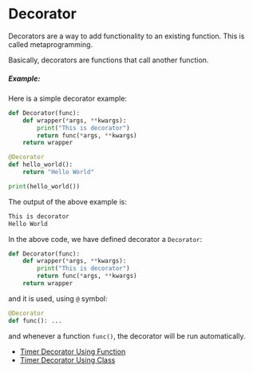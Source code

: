 # Decorator

Decorators are a way to add functionality to an existing function. This is called metaprogramming.

Basically, decorators are functions that call another function.

##### Example:

Here is a simple decorator example:

```py
def Decorator(func):
    def wrapper(*args, **kwargs):
        print("This is decorator")
        return func(*args, **kwargs)
    return wrapper

@Decorator
def hello_world():
    return "Hello World"

print(hello_world())
```

The output of the above example is:

```bash
This is decorator
Hello World
```


In the above code, we have defined decorator a `Decorator`:

```py
def Decorator(func):
    def wrapper(*args, **kwargs):
        print("This is decorator")
        return func(*args, **kwargs)
    return wrapper
```

and it is used, using `@` symbol:

```py
@Decorator
def func(): ...
```

and whenever a function `func()`, the decorator will be run automatically.


- [Timer Decorator Using Function](101-timer-decorators.md)
- [Timer Decorator Using Class](102-timer-decorators-using-clas.md)